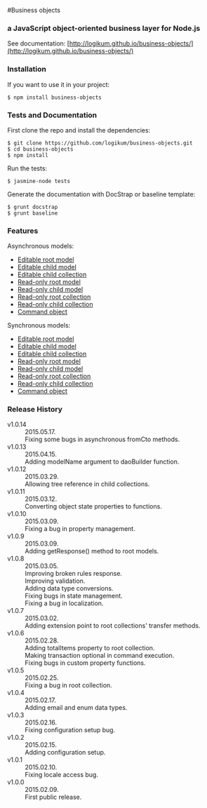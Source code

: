 #Business objects

### a JavaScript object-oriented business layer for Node.js

See documentation: [http://logikum.github.io/business-objects/](http://logikum.github.io/business-objects/)

### Installation

If you want to use it in your project:

```
$ npm install business-objects
```

### Tests and Documentation

First clone the repo and install the dependencies:

```
$ git clone https://github.com/logikum/business-objects.git
$ cd business-objects
$ npm install
```

Run the tests:

```
$ jasmine-node tests
```

Generate the documentation with DocStrap or baseline template:

```
$ grunt docstrap
$ grunt baseline
```

### Features

Asynchronous models:

* [Editable root model](http://logikum.github.io/business-objects/EditableRootModel.html)
* [Editable child model](http://logikum.github.io/business-objects/EditableChildModel.html)
* [Editable child collection](http://logikum.github.io/business-objects/EditableChildCollection.html)
* [Read-only root model](http://logikum.github.io/business-objects/ReadOnlyRootModel.html)
* [Read-only child model](http://logikum.github.io/business-objects/ReadOnlyChildModel.html)
* [Read-only root collection](http://logikum.github.io/business-objects/ReadOnlyRootCollection.html)
* [Read-only child collection](http://logikum.github.io/business-objects/ReadOnlyChildCollection.html)
* [Command object](http://logikum.github.io/business-objects/CommandObject.html)

Synchronous models:

* [Editable root model](http://logikum.github.io/business-objects/EditableRootModelSync.html)
* [Editable child model](http://logikum.github.io/business-objects/EditableChildModelSync.html)
* [Editable child collection](http://logikum.github.io/business-objects/EditableChildCollectionSync.html)
* [Read-only root model](http://logikum.github.io/business-objects/ReadOnlyRootModelSync.html)
* [Read-only child model](http://logikum.github.io/business-objects/ReadOnlyChildModelSync.html)
* [Read-only root collection](http://logikum.github.io/business-objects/ReadOnlyRootCollectionSync.html)
* [Read-only child collection](http://logikum.github.io/business-objects/ReadOnlyChildCollectionSync.html)
* [Command object](http://logikum.github.io/business-objects/CommandObjectSync.html)

### Release History

<dl>
  <dt>v1.0.14</dt>
  <dd>
    2015.05.17.<br/>
    Fixing some bugs in asynchronous fromCto methods.
  </dd>

  <dt>v1.0.13</dt>
  <dd>
    2015.04.15.<br/>
    Adding modelName argument to daoBuilder function.
  </dd>

  <dt>v1.0.12</dt>
  <dd>
    2015.03.29.<br/>
    Allowing tree reference in child collections.
  </dd>

  <dt>v1.0.11</dt>
  <dd>
    2015.03.12.<br/>
    Converting object state properties to functions.
  </dd>

  <dt>v1.0.10</dt>
  <dd>
    2015.03.09.<br/>
    Fixing a bug in property management.
  </dd>

  <dt>v1.0.9</dt>
  <dd>
    2015.03.09.<br/>
    Adding getResponse() method to root models.
  </dd>

  <dt>v1.0.8</dt>
  <dd>
    2015.03.05.<br/>
    Improving broken rules response.<br/>
    Improving validation.<br/>
    Adding data type conversions.<br/>
    Fixing bugs in state management.<br/>
    Fixing a bug in localization.
  </dd>

  <dt>v1.0.7</dt>
  <dd>
    2015.03.02.<br/>
    Adding extension point to root collections' transfer methods.
  </dd>

  <dt>v1.0.6</dt>
  <dd>
    2015.02.28.<br/>
    Adding totalItems property to root collection.<br/>
    Making transaction optional in command execution.<br/>
    Fixing bugs in custom property functions.
  </dd>

  <dt>v1.0.5</dt>
  <dd>
    2015.02.25.<br/>
    Fixing a bug in root collection.
  </dd>

  <dt>v1.0.4</dt>
  <dd>
    2015.02.17.<br/>
    Adding email and enum data types.
  </dd>

  <dt>v1.0.3</dt>
  <dd>
    2015.02.16.<br/>
    Fixing configuration setup bug.
  </dd>

  <dt>v1.0.2</dt>
  <dd>
    2015.02.15.<br/>
    Adding configuration setup.
  </dd>

  <dt>v1.0.1</dt>
  <dd>
    2015.02.10.<br/>
    Fixing locale access bug.
  </dd>

  <dt>v1.0.0</dt>
  <dd>
    2015.02.09.<br/>
    First public release.
  </dd>
</dl>
